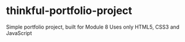 # thinkful-portfolio-project
Simple portfolio project, built for Module 8
Uses only HTML5, CSS3 and JavaScript

